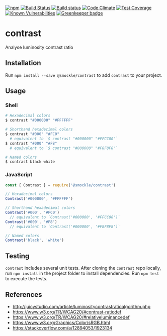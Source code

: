 [![npm](https://img.shields.io/npm/v/@smockle/contrast.svg)](https://www.npmjs.com/package/@smockle/contrast)
[![Build Status](https://travis-ci.org/smockle/contrast.svg?branch=master)](https://travis-ci.org/smockle/contrast)
[![Build status](https://ci.appveyor.com/api/projects/status/8rh8n6s88emdy1q3?svg=true)](https://ci.appveyor.com/project/smockle/contrast)
[![Code Climate](https://codeclimate.com/github/smockle/contrast/badges/gpa.svg)](https://codeclimate.com/github/smockle/contrast)
[![Test Coverage](https://codeclimate.com/github/smockle/contrast/badges/coverage.svg)](https://codeclimate.com/github/smockle/contrast/coverage)
[![Known Vulnerabilities](https://snyk.io/test/github/smockle/contrast/badge.svg)](https://snyk.io/test/github/smockle/contrast)
[![Greenkeeper badge](https://badges.greenkeeper.io/smockle/contrast.svg)](https://greenkeeper.io/)

# contrast

Analyse luminosity contrast ratio

## Installation

Run `npm install --save @smockle/contrast` to add `contrast` to your project.

## Usage

### Shell
```Bash
# Hexadecimal colors
$ contrast "#000000" "#FFFFFF"

# Shorthand hexadecimal colors
$ contrast "#000" "#FC0"
  # equivalent to `$ contrast "#000000" "#FFCC00"`
$ contrast "#000" "#F8"
  # equivalent to `$ contrast "#000000" "#F8F8F8"`

# Named colors
$ contrast black white
```

### JavaScript
```JavaScript
const { Contrast } = require('@smockle/contrast')

// Hexadecimal colors
Contrast('#000000', '#FFFFFF')

// Shorthand hexadecimal colors
Contrast('#000', '#FC0')
  // equivalent to `Contrast('#000000', '#FFCC00')`
Contrast('#000', '#F8')
  // equivalent to `Contrast('#000000', '#F8F8F8')`

// Named colors
Contrast('black', 'white')
```

## Testing

`contrast` includes several unit tests. After cloning the `contrast` repo locally, run `npm install` in the project folder to install dependencies. Run `npm test` to execute the tests.

## References

- http://juicystudio.com/article/luminositycontrastratioalgorithm.php
- https://www.w3.org/TR/WCAG20/#contrast-ratiodef
- https://www.w3.org/TR/WCAG20/#relativeluminancedef
- https://www.w3.org/Graphics/Color/sRGB.html
- https://stackoverflow.com/a/12894053/1923134
